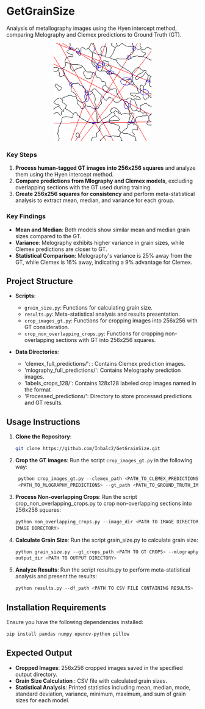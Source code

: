 # GetGrainSize

Analysis of metallography images using the Hyen intercept method, comparing Melography and Clemex predictions to Ground Truth (GT).

<div align="center">
  <img src="Data/Processed_predictions/GT/hyen_10-0-768.png" alt="Sample Image">
</div>


### Key Steps

1. **Process human-tagged GT images into 256x256 squares** and analyze them using the Hyen intercept method.
2. **Compare predictions from Mlography and Clemex models**, excluding overlapping sections with the GT used during training.
3. **Create 256x256 squares for consistency** and perform meta-statistical analysis to extract mean, median, and variance for each group.

### Key Findings

- **Mean and Median**: Both models show similar mean and median grain sizes compared to the GT.
- **Variance**: Melography exhibits higher variance in grain sizes, while Clemex predictions are closer to GT.
- **Statistical Comparison**: Melography's variance is 25% away from the GT, while Clemex is 16% away, indicating a 9% advantage for Clemex.

## Project Structure

- **Scripts**:
  - `grain_size.py`: Functions for calculating grain size.
  - `results.py`: Meta-statistical analysis and results presentation.
  - `crop_images_gt.py`: Functions for cropping images into 256x256 with GT consideration.
  - `crop_non_overlapping_crops.py`:  Functions for cropping non-overlapping sections with GT into 256x256 squares.

- **Data Directories**:
  - 'clemex_full_predictions/': : Contains Clemex prediction images.
  - 'mlography_full_predictions/':  Contains Melography prediction images.
  - 'labels_crops_128/':  Contains 128x128 labeled crop images named in the format 
  - 'Processed_predictions/': Directory to store processed predictions and GT results.


## Usage Instructions

1. **Clone the Repository**:
   ```sh
   git clone https://github.com/Inbalc2/GetGrainSize.git

2. **Crop the GT images**:
   Run the script `crop_images_gt.py` in the following way:
   ```python
    python crop_images_gt.py --clemex_path <PATH_TO_CLEMEX_PREDICTIONS> --zones_path <PATH_TO_ZONES> --output_path <PATH_TO_OUTPUT_DIRECTORY> --mlography_path     
    <PATH_TO_MLOGRAPHY_PREDICTIONS> --gt_path <PATH_TO_GROUND_TRUTH_IMAGES>
   ```
3. **Process Non-overlapping Crops**:
   Run the script crop_non_overlapping_crops.py to crop non-overlapping sections into 256x256 squares:
   ```python
   python non_overlapping_crops.py --image_dir <PATH TO IMAGE DIRECTORY> --output_dir <PATH TO OUTPUT DIRECTORY> --zone_size <WIDTH> <HEIGHT> --gt_image_dir <PATH TO GROUND TRUTH 
   IMAGE DIRECTORY>
   ```
4.  **Calculate Grain Size**:
    Run the script grain_size.py to calculate grain size:
    ```python
    python grain_size.py --gt_crops_path <PATH TO GT CROPS> --mlography_crops_path <PATH TO MLOGRAPHY CROPS> --clemex_crops_path <PATH TO CLEMEX CROPS> -- 
    output_dir <PATH TO OUTPUT DIRECTORY>
    ```
5.  **Analyze Results**:
    Run the script results.py to perform meta-statistical analysis and present the results:
    ```python
    python results.py --df_path <PATH TO CSV FILE CONTAINING RESULTS>
    ```

## Installation Requirements
  Ensure you have the following dependencies installed:
  ```sh
  pip install pandas numpy opencv-python pillow 
  ```

## Expected Output
- **Cropped Images**: 256x256 cropped images saved in the specified output directory.
- **Grain Size Calculation** : CSV file with calculated grain sizes.
- **Statistical Analysis**: Printed statistics including mean, median, mode, standard deviation, variance, minimum, maximum, and sum of grain sizes for each model.


